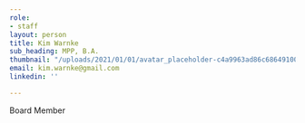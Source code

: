 ```yaml
---
role:
- staff
layout: person
title: Kim Warnke
sub_heading: MPP, B.A.
thumbnail: "/uploads/2021/01/01/avatar_placeholder-c4a9963ad86c68649100b476add586667aaaf4672a3dbfd6abf0e7338f4f5337.jpg"
email: kim.warnke@gmail.com
linkedin: ''

---
```

Board Member